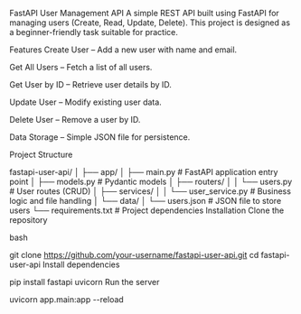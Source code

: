 FastAPI User Management API
A simple REST API built using FastAPI for managing users (Create, Read, Update, Delete).
This project is designed as a beginner-friendly task suitable for practice.

Features
Create User – Add a new user with name and email.

Get All Users – Fetch a list of all users.

Get User by ID – Retrieve user details by ID.

Update User – Modify existing user data.

Delete User – Remove a user by ID.

Data Storage – Simple JSON file for persistence.

Project Structure

fastapi-user-api/
│
├── app/
│   ├── main.py               # FastAPI application entry point
│   ├── models.py             # Pydantic models
│   ├── routers/
│   │   └── users.py          # User routes (CRUD)
│   ├── services/
│   │   └── user_service.py   # Business logic and file handling
│   └── data/
│       └── users.json        # JSON file to store users
└── requirements.txt          # Project dependencies
Installation
Clone the repository

bash


git clone https://github.com/your-username/fastapi-user-api.git
cd fastapi-user-api
Install dependencies


pip install fastapi uvicorn
Run the server

uvicorn app.main:app --reload
